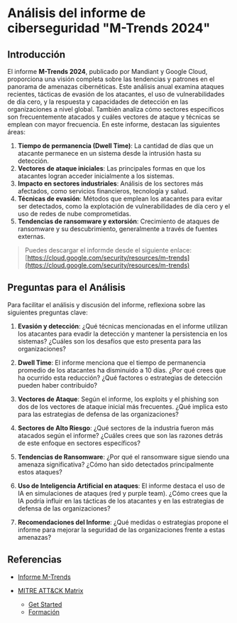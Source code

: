
# Análisis del informe de ciberseguridad "M-Trends 2024"



## Introducción 

El informe **M-Trends 2024**, publicado por Mandiant y Google Cloud, proporciona una visión completa sobre las tendencias y patrones en el panorama de amenazas cibernéticas. Este análisis anual examina ataques recientes, tácticas de evasión de los atacantes, el uso de vulnerabilidades de día cero, y la respuesta y capacidades de detección en las organizaciones a nivel global. También analiza cómo sectores específicos son frecuentemente atacados y cuáles vectores de ataque y técnicas se emplean con mayor frecuencia. En este informe, destacan las siguientes áreas:

1. **Tiempo de permanencia (Dwell Time)**: La cantidad de días que un atacante permanece en un sistema desde la intrusión hasta su detección.
2. **Vectores de ataque iniciales**: Las principales formas en que los atacantes logran acceder inicialmente a los sistemas.
3. **Impacto en sectores industriales**: Análisis de los sectores más afectados, como servicios financieros, tecnología y salud.
4. **Técnicas de evasión**: Métodos que emplean los atacantes para evitar ser detectados, como la explotación de vulnerabilidades de día cero y el uso de redes de nube comprometidas.
5. **Tendencias de ransomware y extorsión**: Crecimiento de ataques de ransomware y su descubrimiento, generalmente a través de fuentes externas.

> Puedes descargar el informde desde el siguiente enlace: [https://cloud.google.com/security/resources/m-trends](https://cloud.google.com/security/resources/m-trends)



## Preguntas para el Análisis

Para facilitar el análisis y discusión del informe, reflexiona sobre las siguientes preguntas clave:

1. **Evasión y detección**: ¿Qué técnicas mencionadas en el informe utilizan los atacantes para evadir la detección y mantener la persistencia en los sistemas? ¿Cuáles son los desafíos que esto presenta para las organizaciones?

2. **Dwell Time**: El informe menciona que el tiempo de permanencia promedio de los atacantes ha disminuido a 10 días. ¿Por qué crees que ha ocurrido esta reducción? ¿Qué factores o estrategias de detección pueden haber contribuido?

3. **Vectores de Ataque**: Según el informe, los exploits y el phishing son dos de los vectores de ataque inicial más frecuentes. ¿Qué implica esto para las estrategias de defensa de las organizaciones?

4. **Sectores de Alto Riesgo**: ¿Qué sectores de la industria fueron más atacados según el informe? ¿Cuáles crees que son las razones detrás de este enfoque en sectores específicos?

5. **Tendencias de Ransomware**: ¿Por qué el ransomware sigue siendo una amenaza significativa? ¿Cómo han sido detectados principalmente estos ataques?

6. **Uso de Inteligencia Artificial en ataques**: El informe destaca el uso de IA en simulaciones de ataques (red y purple team). ¿Cómo crees que la IA podría influir en las tácticas de los atacantes y en las estrategias de defensa de las organizaciones?

7. **Recomendaciones del Informe**: ¿Qué medidas o estrategias propone el informe para mejorar la seguridad de las organizaciones frente a estas amenazas?


## Referencias

- [Informe M-Trends](https://cloud.google.com/security/resources/m-trends)

- [MITRE ATT&CK Matrix](https://attack.mitre.org/)
	- [Get Started](https://attack.mitre.org/resources/)
	- [Formación](https://attack.mitre.org/resources/learn-more-about-attack/training/cti/#mod0)